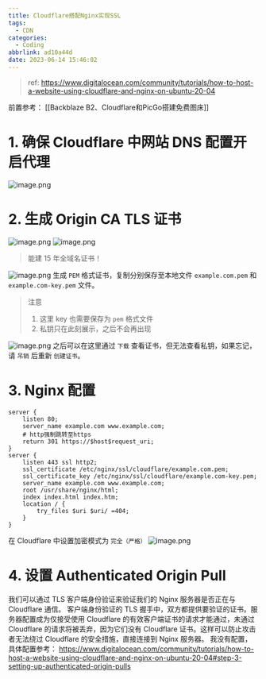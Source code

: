 ```yaml
---
title: Cloudflare搭配Nginx实现SSL
tags:
  - CDN
categories:
  - Coding
abbrlink: ad10a44d
date: 2023-06-14 15:46:02
---
```

> ref: https://www.digitalocean.com/community/tutorials/how-to-host-a-website-using-cloudflare-and-nginx-on-ubuntu-20-04

前置参考： [[Backblaze B2、Cloudflare和PicGo搭建免费图床]]

# 1. 确保 Cloudflare 中网站 DNS 配置开启代理
![image.png](https://static.raylzhang.com/img/202306141609667.png)
# 2. 生成 Origin CA TLS 证书
![image.png](https://static.raylzhang.com/img/202306141551078.png)
![image.png](https://static.raylzhang.com/img/202306141552256.png)
> 能建 15 年全域名证书！

![image.png](https://static.raylzhang.com/img/202306141554331.png)
生成 `PEM` 格式证书，复制分别保存至本地文件 `example.com.pem` 和 `example.com-key.pem` 文件。
> 注意
> 1. 这里 key 也需要保存为 `pem` 格式文件
> 2. 私钥只在此刻展示，之后不会再出现 

![image.png](https://static.raylzhang.com/img/202306141558372.png)
之后可以在这里通过 `下载` 查看证书，但无法查看私钥，如果忘记，请 `吊销` 后重新 `创建证书`。
# 3. Nginx 配置
```nginx
server {
    listen 80;
    server_name example.com www.example.com;
	# http强制跳转至https
    return 301 https://$host$request_uri;
}
server {
    listen 443 ssl http2;
    ssl_certificate /etc/nginx/ssl/cloudflare/example.com.pem;
    ssl_certificate_key /etc/nginx/ssl/cloudflare/example.com-key.pem;
    server_name example.com www.example.com;
    root /usr/share/nginx/html;
    index index.html index.htm;
    location / {
        try_files $uri $uri/ =404;
    }
}
```
在 Cloudflare 中设置加密模式为 `完全（严格）`
![image.png](https://static.raylzhang.com/img/202306141606720.png)
# 4. 设置 Authenticated Origin Pull
我们可以通过 TLS 客户端身份验证来验证我们的 Nginx 服务器是否正在与 Cloudflare 通信。
客户端身份验证的 TLS 握手中，双方都提供要验证的证书。服务器配置成为仅接受使用 Cloudflare 的有效客户端证书的请求才能通过，未通过 Cloudflare 的请求将被丢弃，因为它们没有 Cloudflare 证书。这样可以防止攻击者无法绕过 Cloudflare 的安全措施，直接连接到 Nginx 服务器。
我没有配置，具体配置参考： https://www.digitalocean.com/community/tutorials/how-to-host-a-website-using-cloudflare-and-nginx-on-ubuntu-20-04#step-3-setting-up-authenticated-origin-pulls